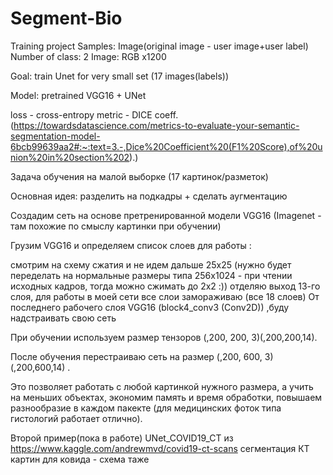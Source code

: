# Segment-Bio


Training project
Samples: Image(original image - user image+user label) Number of class: 2 Image: RGB x1200

Goal: train Unet for very small set (17 images(labels))

Model: pretrained VGG16 + UNet

loss - cross-entropy metric - DICE coeff. (https://towardsdatascience.com/metrics-to-evaluate-your-semantic-segmentation-model-6bcb99639aa2#:~:text=3.-,Dice%20Coefficient%20(F1%20Score),of%20union%20in%20section%202).)

Задача обучения на малой выборке (17 картинок/разметок)

Основная идея: разделить на подкадры + сделать аугментацию

Создадим сеть на основе претренированной модели VGG16 (Imagenet - там похожие по смыслу картинки при обучении)

Грузим VGG16 и определяем список слоев для работы :

смотрим на схему сжатия и не идем дальше 25х25 (нужно будет переделать на нормальные размеры типа 256х1024 - при чтении исходных кадров, тогда можно сжимать до 2х2 :))
отделяю выход 13-го слоя, для работы в моей сети
все слои замораживаю (все 18 слоев)
От последнего рабочего слоя VGG16 (block4_conv3 (Conv2D)) ,буду надстраивать свою сеть

При обучении используем размер тензоров (,200, 200, 3)(,200,200,14).

После обучения перестраиваю сеть на размер (,200, 600, 3)(,200,600,14) .

Это позволяет работать с любой картинкой нужного размера, а учить на меньших объектах, экономим память и время обработки, повышаем разнообразие в каждом пакекте (для медицинских фоток типа гистологий работает отлично).

Второй пример(пока в работе) UNet_COVID19_CT  из https://www.kaggle.com/andrewmvd/covid19-ct-scans
сегментация КТ картин для ковида - схема таже
